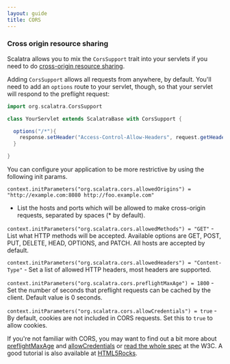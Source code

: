 ```yaml
---
layout: guide
title: CORS
---
```


### Cross origin resource sharing

Scalatra allows you to mix the `CorsSupport` trait into your servlets if you need to do
[cross-origin resource sharing](http://en.wikipedia.org/wiki/Cross-origin_resource_sharing).

Adding `CorsSupport` allows all requests from anywhere, by default. You'll need to add an `options` route to your servlet, though, so that your servlet will respond to the preflight request:

```scala
import org.scalatra.CorsSupport

class YourServlet extends ScalatraBase with CorsSupport {

  options("/*"){
    response.setHeader("Access-Control-Allow-Headers", request.getHeader("Access-Control-Request-Headers"));
  }

}
```

You can configure your application to be more restrictive by using the following init
params.

`context.initParameters("org.scalatra.cors.allowedOrigins") = "http://example.com:8080 http://foo.example.com"`
- List the hosts and ports which will be allowed to make cross-origin requests,
separated by spaces (* by default).


`context.initParameters("org.scalatra.cors.allowedMethods") = "GET"` - List what HTTP methods will be
accepted. Available options are GET, POST, PUT, DELETE, HEAD, OPTIONS, and
PATCH. All hosts are accepted by default.


`context.initParameters("org.scalatra.cors.allowedHeaders") = "Content-Type"` - Set a list of allowed
HTTP headers, most headers are supported.

`context.initParameters("org.scalatra.cors.preflightMaxAge") = 1800` - Set the number of seconds that
preflight requests can be cached by the client. Default value is 0 seconds.


`context.initParameters("org.scalatra.cors.allowCredentials") = true` - By default, cookies are not
included in CORS requests. Set this to `true` to allow cookies.

If you're not familiar with CORS, you may want to find out a bit more about
[preflightMaxAge][preflight] and [allowCredentials][allowCredentials] or
[read the whole spec][corsSpec] at the W3C. A good tutorial is also available
at [HTML5Rocks][html5rocks].

[preflight]: http://www.w3.org/TR/cors/#resource-preflight-requests
[allowCredentials]: http://www.w3.org/TR/cors/#supports-credentials
[corsSpec]: http://www.w3.org/TR/cors
[html5rocks]: http://www.html5rocks.com/en/tutorials/cors/
